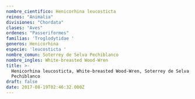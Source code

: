 ```yaml
---
nombre_cientifico: Henicorhina leucosticta
reinos: "Animalia"
divisiones: "Chordata"
clases: "Aves"
ordenes: "Passeriformes"
familias: 'Troglodytidae '
generos: Henicorhina
especie: 'leucosticta '
nombre_comun: Soterrey de Selva Pechiblanco
nombre_ingles: White-breasted Wood-Wren
title: >-
  Henicorhina leucosticta, White-breasted Wood-Wren, Soterrey de Selva
  Pechiblanco
draft: false
date: 2017-08-19T02:46:32.000Z
---
```


